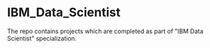 # IBM_Data_Scientist
The repo contains projects which are completed as part of "IBM Data Scientist" specialization. 
